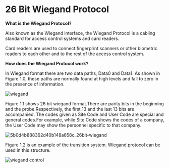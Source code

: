 # 26 Bit Wiegand Protocol

**What is the Wiegand Protocol?**

Also known as the Wiegand interface, the Wiegand Protocol is a cabling standard for access control systems and card readers.

Card readers are used to connect fingerprint scanners or other biometric readers to each other and to the rest of the access control       system.

**How does the Wiegand Protocol work?**

In Wiegand format there are two data paths, Data0 and Data1. As shown in Figure 1.0, these paths are normally found at high levels and     fall to zero in the presence of information.

![wiegand](https://user-images.githubusercontent.com/10983937/47875633-1a885300-de28-11e8-9f97-8e2a65b8b202.jpg)

Figure 1.1 shows 26 bit wiegand format.There are parity bits in the beginning and the probe.Respectively, the first 13 and the last 13 bits are accompanied. The codes given as Site Code and User Code are special and general codes.For example, while Site Code shows the codes of a company, the User Code may show the personnel specific to that company.

![5b0d4b888362d40b148a658c_26bit-wiegand](https://user-images.githubusercontent.com/10983937/47875561-e876f100-de27-11e8-9954-b6b192cd2ddf.png)

Figure 1.2 is an example of the transition system. Wiegand protocol can be used in this structure.

![wiegand control](https://user-images.githubusercontent.com/10983937/47876245-e44bd300-de29-11e8-9242-cbe6d5c3c7e6.png)



